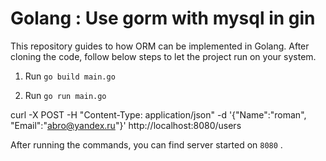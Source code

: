# Golang : Use gorm with mysql in gin

This repository guides to how ORM can be implemented in Golang. After cloning the code, follow below steps to let the project run on your system.

1. Run `go build main.go`

2. Run `go run main.go`

curl -X POST -H "Content-Type: application/json" -d '{"Name":"roman", "Email":"abro@yandex.ru"}' http://localhost:8080/users 

After running the commands, you can find server started on `8080` .
